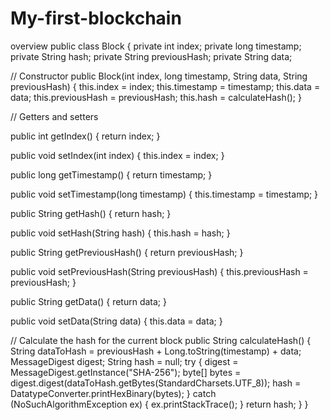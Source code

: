 # My-first-blockchain
overview
public class Block {
  private int index;
  private long timestamp;
  private String hash;
  private String previousHash;
  private String data;

  // Constructor
  public Block(int index, long timestamp, String data, String previousHash) {
    this.index = index;
    this.timestamp = timestamp;
    this.data = data;
    this.previousHash = previousHash;
    this.hash = calculateHash();
  }

  // Getters and setters

  public int getIndex() {
    return index;
  }

  public void setIndex(int index) {
    this.index = index;
  }

  public long getTimestamp() {
    return timestamp;
  }

  public void setTimestamp(long timestamp) {
    this.timestamp = timestamp;
  }

  public String getHash() {
    return hash;
  }

  public void setHash(String hash) {
    this.hash = hash;
  }

  public String getPreviousHash() {
    return previousHash;
  }

  public void setPreviousHash(String previousHash) {
    this.previousHash = previousHash;
  }

  public String getData() {
    return data;
  }

  public void setData(String data) {
    this.data = data;
  }

  // Calculate the hash for the current block
  public String calculateHash() {
    String dataToHash = previousHash + Long.toString(timestamp) + data;
    MessageDigest digest;
    String hash = null;
    try {
      digest = MessageDigest.getInstance("SHA-256");
      byte[] bytes = digest.digest(dataToHash.getBytes(StandardCharsets.UTF_8));
      hash = DatatypeConverter.printHexBinary(bytes);
    } catch (NoSuchAlgorithmException ex) {
      ex.printStackTrace();
    }
    return hash;
  }
}
